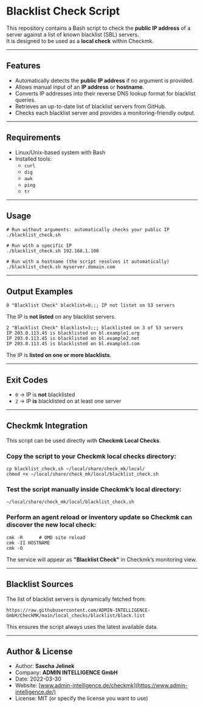 # Blacklist Check Script

This repository contains a Bash script to check the **public IP address** of a server against a list of known blacklist (SBL) servers.  
It is designed to be used as a **local check** within Checkmk.

---

## Features

*   Automatically detects the **public IP address** if no argument is provided.
*   Allows manual input of an **IP address** or **hostname**.
*   Converts IP addresses into their reverse DNS lookup format for blacklist queries.
*   Retrieves an up-to-date list of blacklist servers from GitHub.
*   Checks each blacklist server and provides a monitoring-friendly output.

---

## Requirements

*   Linux/Unix-based system with Bash
*   Installed tools:
    *   `curl`
    *   `dig`
    *   `awk`
    *   `ping`
    *   `tr`

---

## Usage

```
# Run without arguments: automatically checks your public IP
./blacklist_check.sh

# Run with a specific IP
./blacklist_check.sh 192.168.1.100

# Run with a hostname (the script resolves it automatically)
./blacklist_check.sh myserver.domain.com
```

---

## Output Examples

```
0 "Blacklist Check" blacklist=0;;; IP not listet on 53 servers
```

The IP is **not listed** on any blacklist servers.

```
2 "Blacklist Check" blacklist=3;;; blacklisted on 3 of 53 servers
IP 203.0.113.45 is blacklisted on bl.example1.org
IP 203.0.113.45 is blacklisted on bl.example2.net
IP 203.0.113.45 is blacklisted on bl.example3.com
```

The IP is **listed on one or more blacklists**.

---

## Exit Codes

*   `0` → IP is **not** blacklisted
*   `2` → IP **is** blacklisted on at least one server

---

## Checkmk Integration

This script can be used directly with **Checkmk Local Checks**.

### Copy the script to your Checkmk local checks directory:

```
cp blacklist_check.sh ~/local/share/check_mk/local/
chmod +x ~/local/share/check_mk/local/blacklist_check.sh
```

### Test the script manually inside Checkmk’s local directory:

```
~/local/share/check_mk/local/blacklist_check.sh
```

### Perform an **agent reload** or inventory update so Checkmk can discover the new local check:

```
cmk -R      # OMD site reload
cmk -II HOSTNAME
cmk -O
```

The service will appear as **"Blacklist Check"** in Checkmk’s monitoring view.

---

## Blacklist Sources

The list of blacklist servers is dynamically fetched from:

```
https://raw.githubusercontent.com/ADMIN-INTELLIGENCE-GmbH/CheckMK/main/local_checks/blacklist/black.list
```

This ensures the script always uses the latest available data.

---

## Author & License

*   Author: **Sascha Jelinek**
*   Company: **ADMIN INTELLIGENCE GmbH**
*   Date: 2022-03-30
*   Website: [www.admin-intelligence.de/checkmk](https://www.admin-intelligence.de/)
*   License: MIT (or specify the license you want to use)